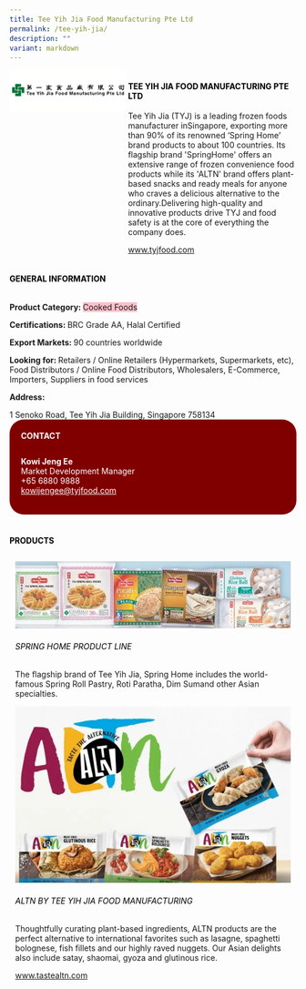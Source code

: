 ```yaml
---
title: Tee Yih Jia Food Manufacturing Pte Ltd
permalink: /tee-yih-jia/
description: ""
variant: markdown
---
```

<div class="flex-paragraph"> 
<p style="text-transform: uppercase">
</p>
</div> 
<div class="flex-container" style="display: flex; flex-wrap: wrap;"> 
<div class="card sgds" style="flex: 1 1 40%; display: block;">
<img src="/images/tee_yih_jia_logo.png">
</div> 
<div class="card-sgds" style="flex: 1 1 58%; display: block; margin-left: 3px"> 
<h4 style="text-transform: uppercase; color: black;">
<b>Tee Yih Jia Food Manufacturing Pte Ltd
</b>
</h4> 
<p>Tee Yih Jia (TYJ) is a leading frozen foods manufacturer inSingapore, exporting more than 90% of its renowned ‘Spring Home’ brand products to about 100 countries. Its flagship brand 'SpringHome' offers an extensive range of frozen convenience food products while its 'ALTN' brand offers plant-based snacks and ready meals for anyone who craves a delicious alternative to the ordinary.Delivering high-quality and innovative products drive TYJ and food safety is at the core of everything the company does.
</p> 
<p>
<a href="https://www.tyjfood.com" target="_blank">www.tyjfood.com
</a>
</p> 
</div> 
</div> 
<h4 style="text-transform: uppercase; color: black;">
<b>General Information
</b>
</h4> 
<div class="flex-container" style="display: flex; flex-wrap: wrap;"> 
<div class="card sgds" style="flex: 1 1 65%; display: block; align-self: stretch"> 
<div class="flex-paragraph"> 
<p>
<b>Product Category: 
</b>
<span style="background-color: pink; border-radius: 10 px;">Cooked Foods
</span>
</p> 
<p>
<b>Certifications: 
</b>BRC Grade AA, Halal Certified
</p> 
<p>
<b>Export Markets: 
</b>90 countries worldwide
</p> 
<p style="margin-bottom: 10px;">
<b>Looking for: 
</b>Retailers / Online Retailers (Hypermarkets, Supermarkets, etc), Food Distributors / Online Food Distributors, Wholesalers, E-Commerce, Importers, Suppliers in food services
</p>
<p>
<b>Address: 
</b>
</p> 1 Senoko Road, Tee Yih Jia Building, Singapore 758134 
</div> 
</div> 
<div class="card sgds" style="flex: 1 1 35%; padding: 10px; display: block; background-color: maroon; border-radius: 25px; align-self: center;"> 
<h4 style="color: white; margin-top: 10px; margin-left: 10px;">CONTACT
</h4> 
<div class="flex-paragraph"> 
<p style="padding: 10px; color: white;">
<b>Kowi Jeng Ee
</b>
<br>Market Development Manager
<br>+65 6880 9888
<br>
<a href="mailto:kowijengee@tyjfood.com" style="color: white;">kowijengee@tyjfood.com
</a>
</p> 
</div> 
</div> 
</div> 
<br> 
<h4 style="text-transform: uppercase; color: black;">
<b>products
</b>
</h4> 
<div style="display: flex; flex-wrap: wrap;"> 
</div> 
<div style="flex: 1 1 47%; margin: 10px; display: block;" class="card sgds"> 
<div style="display: block;" class="flex-image">
<img src="/images/tee_yih_jia_1.png">
</div> 
<div class="flex-paragraph"> 
<h6 style="text-transform: uppercase; color: black;">Spring Home Product line
</h6> 
<p>The flagship brand of Tee Yih Jia, Spring Home includes the world-famous Spring Roll Pastry, Roti Paratha, Dim Sumand other Asian specialties.
</p>
</div> 
</div> 
<div class="card sgds" style="flex: 1 1 47%; margin: 10px; display: block;"> 
<div class="flex-image" style="display: block;">
</div> 
<div style="display: block;" class="flex-image">
<img src="/images/tee_yih_jia_2.png">
</div> 
<div class="flex-paragraph"> 
<h6 style="text-transform: uppercase; color: black;">ALTN by Tee Yih Jia Food Manufacturing
</h6> 
<p>Thoughtfully curating plant-based ingredients, ALTN products are the perfect alternative to international favorites such as lasagne, spaghetti bolognese, fish fillets and our highly raved nuggets. Our Asian delights also include satay, shaomai, gyoza and glutinous rice.
</p> 
<p>
<a href="https://www.tastealtn.com" target="_blank">www.tastealtn.com
</a> 
</p>
</div> 
</div>